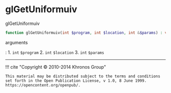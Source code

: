 # glGetUniformuiv
glGetUniformuiv

```php
function glGetUniformuiv(int $program, int $location, int &$params) : void
```



arguments

:    1. `int` `$program` 
    2. `int` `$location` 
    3. `int` `$params` 



---
     

!!! cite "Copyright © 2010-2014 Khronos Group"

    This material may be distributed subject to the terms and conditions set forth in the Open Publication License, v 1.0, 8 June 1999. https://opencontent.org/openpub/.